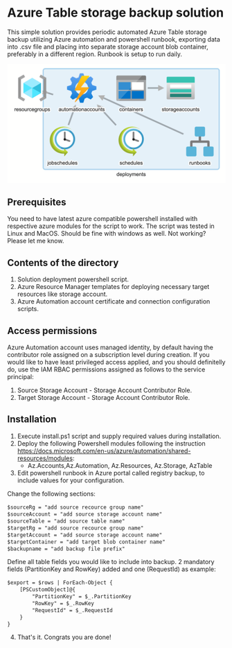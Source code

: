 # Azure Table storage backup solution

This simple solution provides periodic automated Azure Table storage backup utilizing Azure automation and powershell runbook, exporting data into .csv file and placing into separate storage account blob container, preferably in a different region. Runbook is setup to run daily.

![image Solution](./Solution.png)

## Prerequisites
You need to have latest azure compatible powershell installed with respective azure modules for the script to work.
The script was tested in Linux and MacOS. Should be fine with windows as well. Not working? Please let me know.

## Contents of the directory

1. Solution deployment powershell script.
2. Azure Resource Manager templates for deploying necessary target resources like storage account.
3. Azure Automation account certificate and connection configuration scripts.

## Access permissions

Azure Automation account uses managed identity, by default having the contributor role assigned on a subscription level during creation. If you would like to have least privileged access applied, and you should definitelly do, use the IAM RBAC permissions assigned as follows to the service principal:

1. Source Storage Account - Storage Account Contributor Role.
2. Target Storage Account - Storage Account Contributor Role.

## Installation

1. Execute install.ps1 script and supply required values during installation. 
2. Deploy the following Powershell modules following the instruction https://docs.microsoft.com/en-us/azure/automation/shared-resources/modules:
   + Az.Accounts,Az.Automation, Az.Resources, Az.Storage, AzTable
3. Edit powershell runbook in Azure portal called registry backup, to include values for your configuration. 

Change the following sections:

    $sourceRg = "add source recource group name"
    $sourceAccount = "add source storage account name"
    $sourceTable = "add source table name"
    $targetRg = "add source recource group name"
    $targetAccount = "add source storage account name"
    $targetContainer = "add target blob container name"
    $backupname = "add backup file prefix"

Define all table fields you would like to include into backup.
2 mandatory fields (PartitionKey and RowKey) added and one (RequestId) as example:

    $export = $rows | ForEach-Object {
        [PSCustomObject]@{
            "PartitionKey" = $_.PartitionKey
            "RowKey" = $_.RowKey
            "RequestId" = $_.RequestId
        }
    }
4. That's it. Congrats you are done!